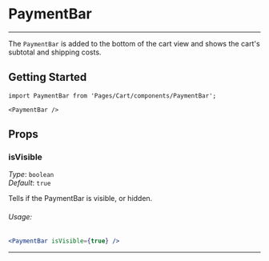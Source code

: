 # PaymentBar
---

The `PaymentBar` is added to the bottom of the cart view and shows the cart's subtotal and shipping costs.

## Getting Started

```
import PaymentBar from 'Pages/Cart/components/PaymentBar';

<PaymentBar />
```

## Props

### isVisible

_Type_: `boolean`  
_Default_: `true`  

Tells if the PaymentBar is visible, or hidden.

###### Usage:

```jsx
<PaymentBar isVisible={true} />
```

---
